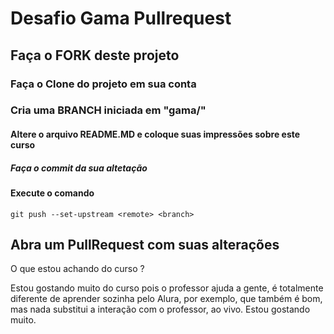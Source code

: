# Desafio Gama Pullrequest

## Faça o FORK deste projeto

### Faça o Clone do projeto em sua conta

### Cria uma BRANCH iniciada em "gama/"

#### Altere o arquivo README.MD e coloque suas impressões sobre este curso

##### Faça o commit da sua altetação

#### Execute o comando

`git push --set-upstream <remote> <branch>`

## Abra um PullRequest com suas alterações

O que estou achando do curso ?

Estou gostando muito do curso pois o professor ajuda a gente, é totalmente diferente de aprender sozinha pelo Alura, por exemplo, que também é bom, mas nada substitui a interação com o professor, ao vivo. Estou gostando muito.
